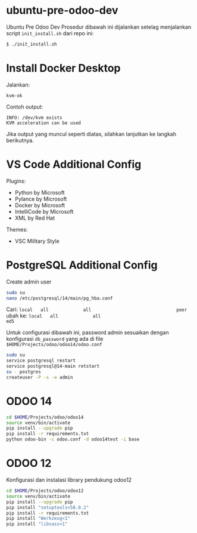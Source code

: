 # ubuntu-pre-odoo-dev
Ubuntu Pre Odoo Dev
Prosedur dibawah ini dijalankan setelag menjalankan script `init_install.sh` dari repo ini:

```sh
$ ./init_install.sh
```

# Install Docker Desktop

Jalankan:

```sk
kvm-ok
```
Contoh output:

```
INFO: /dev/kvm exists
KVM acceleration can be used
```

Jika output yang muncul seperti diatas, silahkan lanjutkan ke langkah 
berikutnya.


# VS Code Additional Config

Plugins:
- Python by Microsoft
- Pylance by Microsoft
- Docker by Microsoft
- IntelliCode by Microsoft
- XML by Red Hat

Themes:
- VSC Military Style

# PostgreSQL Additional Config

Create admin user

```sh
sudo su
nano /etc/postgresql/14/main/pg_hba.conf
```
 
Cari: `local   all             all                                peer`
ubah ke:  `local   all             all                                md5`

Untuk configurasi dibawah ini, password admin sesuaikan 
dengan konfigurasi `db_password` yang ada di file 
`$HOME/Projects/odoo/odoo14/odoo.conf`

```sh
sudo su
service postgresql restart
service postgresql@14-main retstart
su - postgres
createuser -P -s -e admin
```

# ODOO 14

```sh
cd $HOME/Projects/odoo/odoo14
source venv/bin/activate
pip install --upgrade pip
pip install -r requirements.txt
python odoo-bin -c odoo.conf -d odoo14test -i base
```

# ODOO 12

Konfigurasi dan instalasi library pendukung odoo12

```sh
cd $HOME/Projects/odoo/odoo12
source venv/bin/activate
pip install --upgrade pip
pip install "setuptools<58.0.2"
pip install -r requirements.txt
pip install "Werkzeug<1"
pip install "libsass<1"
```
